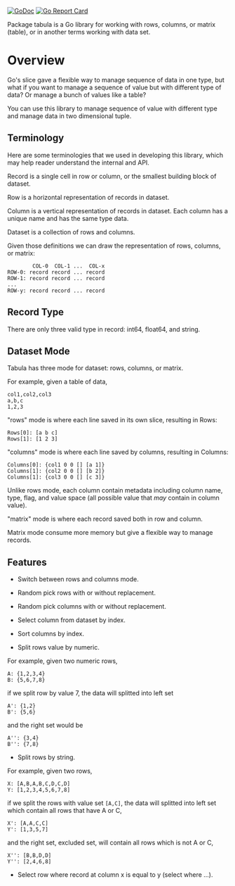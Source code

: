 [![GoDoc](https://godoc.org/github.com/shuLhan/tabula?status.svg)](https://godoc.org/github.com/shuLhan/tabula)
[![Go Report Card](https://goreportcard.com/badge/github.com/shuLhan/tabula)](https://goreportcard.com/report/github.com/shuLhan/tabula)

Package tabula is a Go library for working with rows, columns, or matrix
(table), or in another terms working with data set.

# Overview

Go's slice gave a flexible way to manage sequence of data in one type, but what
if you want to manage a sequence of value but with different type of data?
Or manage a bunch of values like a table?

You can use this library to manage sequence of value with different type
and manage data in two dimensional tuple.

## Terminology

Here are some terminologies that we used in developing this library, which may
help reader understand the internal and API.

Record is a single cell in row or column, or the smallest building block of
dataset.

Row is a horizontal representation of records in dataset.

Column is a vertical representation of records in dataset.
Each column has a unique name and has the same type data.

Dataset is a collection of rows and columns.

Given those definitions we can draw the representation of rows, columns, or
matrix:

	        COL-0  COL-1 ...  COL-x
	ROW-0: record record ... record
	ROW-1: record record ... record
	...
	ROW-y: record record ... record

## Record Type

There are only three valid type in record: int64, float64, and string.

## Dataset Mode

Tabula has three mode for dataset: rows, columns, or matrix.

For example, given a table of data,

    col1,col2,col3
    a,b,c
    1,2,3

"rows" mode is where each line saved in its own slice, resulting in Rows:

    Rows[0]: [a b c]
    Rows[1]: [1 2 3]

"columns" mode is where each line saved by columns, resulting in Columns:

    Columns[0]: {col1 0 0 [] [a 1]}
    Columns[1]: {col2 0 0 [] [b 2]}
    Columns[1]: {col3 0 0 [] [c 3]}

Unlike rows mode, each column contain metadata including column name, type,
flag, and value space (all possible value that _may_ contain in column value).

"matrix" mode is where each record saved both in row and column.

Matrix mode consume more memory but give a flexible way to manage records.

## Features

* Switch between rows and columns mode.

* Random pick rows with or without replacement.

* Random pick columns with or without replacement.

* Select column from dataset by index.

* Sort columns by index.

* Split rows value by numeric.

For example, given two numeric rows,

	A: {1,2,3,4}
	B: {5,6,7,8}

if we split row by value 7, the data will splitted into left set

	A': {1,2}
	B': {5,6}

and the right set would be

	A'': {3,4}
	B'': {7,8}

* Split rows by string.

For example, given two rows,

	X: [A,B,A,B,C,D,C,D]
	Y: [1,2,3,4,5,6,7,8]

if we split the rows with value set `[A,C]`, the data will splitted
into left set which contain all rows that have A or C,

	X': [A,A,C,C]
	Y': [1,3,5,7]

and the right set, excluded set, will contain all rows which is not A or C,

	X'': [B,B,D,D]
	Y'': [2,4,6,8]

* Select row where record at column x is equal to y (select where ...).
